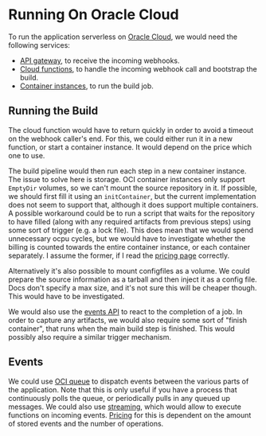 # Running On Oracle Cloud

To run the application serverless on [Oracle Cloud](https://cloud.oracle.com),
we would need the following services:

 - [API gateway](https://docs.oracle.com/en-us/iaas/Content/APIGateway/home.htm), to receive the incoming webhooks.
 - [Cloud functions](https://docs.oracle.com/en-us/iaas/Content/Functions/home.htm), to handle the incoming webhook call and bootstrap the build.
 - [Container instances](https://docs.oracle.com/en-us/iaas/Content/container-instances/home.htm), to run the build job.

## Running the Build

The cloud function would have to return quickly in order to avoid a timeout on
the webhook caller's end.  For this, we could either run it in a new function,
or start a container instance.  It would depend on the price which one to use.

The build pipeline would then run each step in a new container instance.  The
issue to solve here is storage.  OCI container instances only support `EmptyDir`
volumes, so we can't mount the source repository in it.  If possible, we should
first fill it using an `initContainer`, but the current implementation does
not seem to support that, although it does support multiple containers.  A possible
workaround could be to run a script that waits for the repository to have filled
(along with any required artifacts from previous steps) using some sort of trigger
(e.g. a lock file).  This does mean that we would spend unnecessary ocpu cycles,
but we would have to investigate whether the billing is counted towards the entire
container instance, or each container separately.  I assume the former, if I read
the [pricing page](https://www.oracle.com/cloud/cloud-native/container-instances/pricing/?source=:ow:o:h:nav:092121OCISiteFooter) correctly.

Alternatively it's also possible to mount configfiles as a volume.  We could
prepare the source information as a tarball and then inject it as a config file.
Docs don't specify a max size, and it's not sure this will be cheaper though.  This
would have to be investigated.

We would also use the [events API](https://docs.oracle.com/en-us/iaas/Content/Events/Concepts/eventsoverview.htm#Overview_of_Events) to react to the completion of a job.  In order to capture any
artifacts, we would also require some sort of "finish container", that runs when
the main build step is finished.  This would possibly also require a similar
trigger mechanism.

## Events

We could use [OCI queue](https://docs.oracle.com/en-us/iaas/Content/queue/home.htm)
to dispatch events between the various parts of the application.  Note that this
is only useful if you have a process that continuously polls the queue, or
periodically pulls in any queued up messages.  We could also use [streaming](https://docs.oracle.com/en-us/iaas/Content/Streaming/home.htm),
which would allow to execute functions on incoming events.  [Pricing](https://www.oracle.com/cloud/price-list/?source=:ow:o:h:nav:092121OCISiteFooter#streaming)
for this is dependent on the amount of stored events and the number of operations.